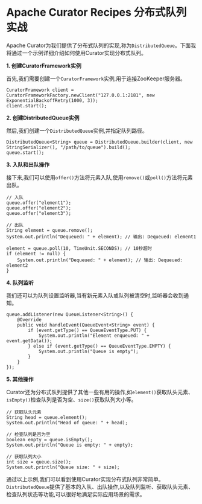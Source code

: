 # **Apache Curator Recipes** 分布式队列实战

Apache Curator为我们提供了分布式队列的实现,称为`DistributedQueue`。下面我将通过一个示例详细介绍如何使用Curator实现分布式队列。

**1. 创建CuratorFramework实例**

首先,我们需要创建一个`CuratorFramework`实例,用于连接ZooKeeper服务器。

```
CuratorFramework client = CuratorFrameworkFactory.newClient("127.0.0.1:2181", new ExponentialBackoffRetry(1000, 3));
client.start();
```

**2. 创建DistributedQueue实例**

然后,我们创建一个`DistributedQueue`实例,并指定队列路径。

```
DistributedQueue<String> queue = DistributedQueue.builder(client, new StringSerializer(), "/path/to/queue").build();
queue.start();
```

**3. 入队和出队操作**

接下来,我们可以使用`offer()`方法将元素入队,使用`remove()`或`poll()`方法将元素出队。

```
// 入队
queue.offer("element1");
queue.offer("element2");
queue.offer("element3");

// 出队
String element = queue.remove();
System.out.println("Dequeued: " + element); // 输出: Dequeued: element1

element = queue.poll(10, TimeUnit.SECONDS); // 10秒超时
if (element != null) {
    System.out.println("Dequeued: " + element); // 输出: Dequeued: element2
}
```

**4. 队列监听**

我们还可以为队列设置监听器,当有新元素入队或队列被清空时,监听器会收到通知。

```
queue.addListener(new QueueListener<String>() {
    @Override
    public void handleEvent(QueueEvent<String> event) {
        if (event.getType() == QueueEventType.PUT) {
            System.out.println("Element enqueued: " + event.getData());
        } else if (event.getType() == QueueEventType.EMPTY) {
            System.out.println("Queue is empty");
        }
    }
});
```

**5. 其他操作**

Curator还为分布式队列提供了其他一些有用的操作,如`element()`获取队头元素、`isEmpty()`检查队列是否为空、`size()`获取队列大小等。

```
// 获取队头元素
String head = queue.element();
System.out.println("Head of queue: " + head);

// 检查队列是否为空
boolean empty = queue.isEmpty();
System.out.println("Queue is empty: " + empty);

// 获取队列大小
int size = queue.size();
System.out.println("Queue size: " + size);
```

通过以上示例,我们可以看到使用Curator实现分布式队列非常简单。`DistributedQueue`提供了基本的入队、出队操作,以及队列监听、获取队头元素、检查队列状态等功能,可以很好地满足实际应用场景的需求。
